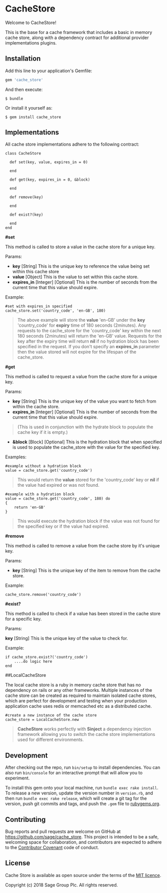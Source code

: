 # CacheStore

Welcome to CacheStore! 

This is the base for a cache framework that includes a basic in memory cache store, along with a dependency contract for additional provider implementations plugins.

## Installation

Add this line to your application's Gemfile:

```ruby
gem 'cache_store'
```

And then execute:

    $ bundle

Or install it yourself as:

    $ gem install cache_store

## Implementations

All cache store implementations adhere to the following contract:

    
	class CacheStore
		  
	  def set(key, value, expires_in = 0)
	
	  end
		  
	  def get(key, expires_in = 0, &block)
	
	  end
	 
	  def remove(key)
	
	  end

	  def exist?(key)
	
	  end
	end
	

**#set**

This method is called to store a value in the cache store for a unique key.

Params:

- **key** [String] 
This is the unique key to reference the value being set within this cache store
- **value** [Object]
This is the value to set within this cache store.
- **expires_in** [Integer] [Optional]
This is the number of seconds from the current time that this value should expire.

Example:

    #set with expires_in specified
    cache_store.set('country_code', 'en-GB', 180)
   

> The above example will store the **value** 'en-GB' under the **key**
> 'country_code' for **expiry** time of 180 seconds (2minutes). 
> Any requests to the cache_store for the 'country_code' key within the next 180 seconds (2minutes) will return the 'en-GB' value. 
> Requests for the key after the expiry time will return **nil** if no hydration block has been specified in the request.
>  If you don't specify an **expires_in** parameter then the value stored will not expire for the lifespan of the cache_store.

**#get**

This method is called to request a value from the cache store for a unique key.

Params:

- **key** [String]
This is the unique key of the value you want to fetch from within the cache store.
- **expires_in** [Integer] [Optional]
This is the number of seconds from the current time that this value should expire.

> (This is used in conjunction with the hydrate block to populate the cache key if it is empty.)

- **&block** [Block] [Optional]
This is the hydration block that when specified is used to populate the cache_store with the value for the specified key.

Examples:

    #example without a hydration block
    value = cache_store.get('country_code')

> This would return the **value** stored for the 'country_code' key or **nil** if the value had expired or was not found.

    #example with a hydration block
    value = cache_store.get('country_code', 180) do
    {
	    return 'en-GB'
    }

> This would execute the hydration block if the value was not found for the specified key or if the value had expired.

**#remove**

This method is called to remove a value from the cache store by it's unique key.

Params:

- **key** [String] This is the unique key of the item to remove from the cache store.

Example:

    cache_store.remove('country_code')


**#exist?**

This method is called to check if a value has been stored in the cache store for a specific key.

Params:

**key** [String]
This is the unique key of the value to check for.

Example:

    if cache_store.exist?('country_code')
	    ....do logic here
	end


##LocalCacheStore

The local cache store is a ruby in memory cache store that has no dependency on rails or any other frameworks. Multiple instances of the cache store can be created as required to maintain isolated cache stores, which are perfect for development and testing when your production application cache uses redis or memcached etc as a distributed cache.

    #create a new instance of the cache store
    cache_store = LocalCacheStore.new

> **CacheStore** works perfectly with **Sinject** a dependency injection framework allowing you to switch the cache store implementations used for different environments.

## Development

After checking out the repo, run `bin/setup` to install dependencies. You can also run `bin/console` for an interactive prompt that will allow you to experiment.

To install this gem onto your local machine, run `bundle exec rake install`. To release a new version, update the version number in `version.rb`, and then run `bundle exec rake release`, which will create a git tag for the version, push git commits and tags, and push the `.gem` file to [rubygems.org](https://rubygems.org).

## Contributing

Bug reports and pull requests are welcome on GitHub at https://github.com/sage/cache_store. This project is intended to be a safe, welcoming space for collaboration, and contributors are expected to adhere to the [Contributor Covenant](http://contributor-covenant.org) code of conduct.


## License

Cache Store is available as open source under the terms of the
[MIT licence](LICENSE).

Copyright (c) 2018 Sage Group Plc. All rights reserved.

